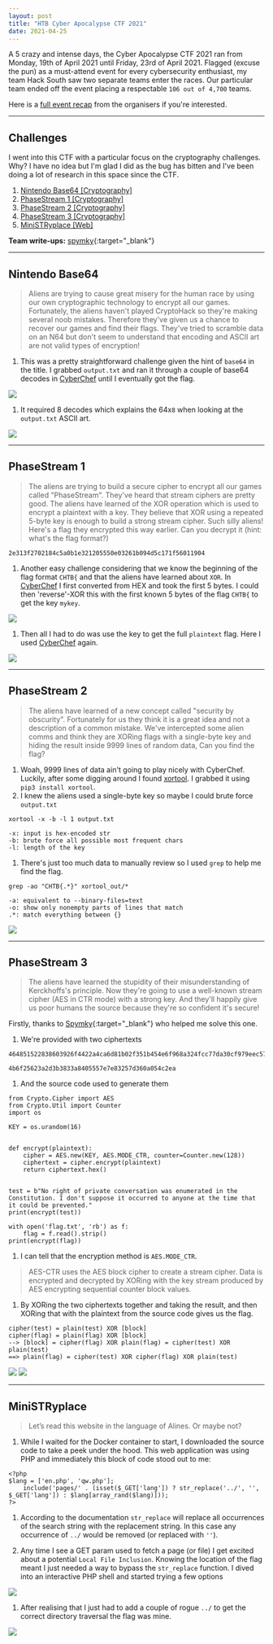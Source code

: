 ```yaml
---
layout: post
title: "HTB Cyber Apocalypse CTF 2021"
date: 2021-04-25
---
```


A 5 crazy and intense days, the Cyber Apocalypse CTF 2021 ran from Monday, 19th of April 2021 until Friday, 23rd of April 2021. Flagged (excuse the pun) as a must-attend event for every cybersecurity enthusiast, my team Hack South saw two separate teams enter the races. Our particular team ended off the event placing a respectable `106 out of 4,700` teams.  

Here is a [full event recap](https://www.hackthebox.eu/newsroom/cyber-apocalypse-ctf-2021-event-recap) from the organisers if you're interested.

---

## Challenges

I went into this CTF with a particular focus on the cryptography challenges. Why? I have no idea but I'm glad I did as the bug has bitten and I've been doing a lot of research in this space since the CTF.

1. [Nintendo Base64 [Cryptography]](#1)
1. [PhaseStream 1 [Cryptography]](#2)
1. [PhaseStream 2 [Cryptography]](#3)
1. [PhaseStream 3 [Cryptography]](#4)
1. [MiniSTRyplace [Web]](#5)

**Team write-ups:** [spymky](https://spymky.dev/ctf/cyber-apocalypse/){:target="_blank"}

---

## <a name="1"></a>Nintendo Base64
> Aliens are trying to cause great misery for the human race by using our own cryptographic technology to encrypt all our games. Fortunately, the aliens haven't played CryptoHack so they're making several noob mistakes. Therefore they've given us a chance to recover our games and find their flags. They've tried to scramble data on an N64 but don't seem to understand that encoding and ASCII art are not valid types of encryption!

1. This was a pretty straightforward challenge given the hint of `base64` in the title. I grabbed `output.txt` and ran it through a couple of base64 decodes in [CyberChef](https://gchq.github.io/CyberChef/#recipe=From_Base64('A-Za-z0-9%2B/%3D',true)From_Base64('A-Za-z0-9%2B/%3D',true)From_Base64('A-Za-z0-9%2B/%3D',true)From_Base64('A-Za-z0-9%2B/%3D',true)From_Base64('A-Za-z0-9%2B/%3D',true)From_Base64('A-Za-z0-9%2B/%3D',true)From_Base64('A-Za-z0-9%2B/%3D',true)From_Base64('A-Za-z0-9%2B/%3D',true)) until I eventually got the flag.

![](/assets/htbca2021/02.png)

1. It required 8 decodes which explains the 64x`8` when looking at the `output.txt` ASCII art.

![](/assets/htbca2021/01.png)

---

## <a name="2"></a>PhaseStream 1
> The aliens are trying to build a secure cipher to encrypt all our games called "PhaseStream". They've heard that stream ciphers are pretty good. The aliens have learned of the XOR operation which is used to encrypt a plaintext with a key. They believe that XOR using a repeated 5-byte key is enough to build a strong stream cipher. Such silly aliens! Here's a flag they encrypted this way earlier. Can you decrypt it (hint: what's the flag format?)

`2e313f2702184c5a0b1e321205550e03261b094d5c171f56011904`

1. Another easy challenge considering that we know the beginning of the flag format `CHTB{` and that the aliens have learned about `XOR`. In [CyberChef](https://gchq.github.io/CyberChef/#recipe=From_Hex('Auto')Take_bytes(0,5,false)XOR(%7B'option':'UTF8','string':'CHTB%7B'%7D,'Standard',false)&input=MmUzMTNmMjcwMjE4NGM1YTBiMWUzMjEyMDU1NTBlMDMyNjFiMDk0ZDVjMTcxZjU2MDExOTA0) I first converted from HEX and took the first 5 bytes. I could then 'reverse'-XOR this with the first known 5 bytes of the flag `CHTB{` to get the key `mykey`.

![](/assets/htbca2021/03.png)

1. Then all I had to do was use the key to get the full `plaintext` flag. Here I used [CyberChef](https://gchq.github.io/CyberChef/#recipe=From_Hex('Auto')XOR(%7B'option':'UTF8','string':'mykey'%7D,'Standard',false)&input=MmUzMTNmMjcwMjE4NGM1YTBiMWUzMjEyMDU1NTBlMDMyNjFiMDk0ZDVjMTcxZjU2MDExOTA0) again.

![](/assets/htbca2021/04.png)

---

## <a name="3"></a>PhaseStream 2
> The aliens have learned of a new concept called "security by obscurity". Fortunately for us they think it is a great idea and not a description of a common mistake. We've intercepted some alien comms and think they are XORing flags with a single-byte key and hiding the result inside 9999 lines of random data, Can you find the flag?

1. Woah, 9999 lines of data ain't going to play nicely with CyberChef. Luckily, after some digging around I found [xortool](https://github.com/hellman/xortool). I grabbed it using `pip3 install xortool`.
1. I knew the aliens used a single-byte key so maybe I could brute force `output.txt`

```
xortool -x -b -l 1 output.txt

-x: input is hex-encoded str
-b: brute force all possible most frequent chars
-l: length of the key
```
1. There's just too much data to manually review so I used `grep` to help me find the flag.

```
grep -ao "CHTB{.*}" xortool_out/*

-a: equivalent to --binary-files=text
-o: show only nonempty parts of lines that match
.*: match everything between {}
```

![](/assets/htbca2021/05.png)

---

## <a name="4"></a>PhaseStream 3
> The aliens have learned the stupidity of their misunderstanding of Kerckhoffs's principle. Now they're going to use a well-known stream cipher (AES in CTR mode) with a strong key. And they'll happily give us poor humans the source because they're so confident it's secure!

Firstly, thanks to [Spymky](https://spymky.dev/){:target="_blank"} who helped me solve this one.

1. We're provided with two ciphertexts

```
464851522838603926f4422a4ca6d81b02f351b454e6f968a324fcc77da30cf979eec57c8675de3bb92f6c21730607066226780a8d4539fcf67f9f5589d150a6c7867140b5a63de2971dc209f480c270882194f288167ed910b64cf627ea6392456fa1b648afd0b239b59652baedc595d4f87634cf7ec4262f8c9581d7f56dc6f836cfe696518ce434ef4616431d4d1b361c

4b6f25623a2d3b3833a8405557e7e83257d360a054c2ea
```

1. And the source code used to generate them

```
from Crypto.Cipher import AES
from Crypto.Util import Counter
import os

KEY = os.urandom(16)


def encrypt(plaintext):
    cipher = AES.new(KEY, AES.MODE_CTR, counter=Counter.new(128))
    ciphertext = cipher.encrypt(plaintext)
    return ciphertext.hex()


test = b"No right of private conversation was enumerated in the Constitution. I don't suppose it occurred to anyone at the time that it could be prevented."
print(encrypt(test))

with open('flag.txt', 'rb') as f:
    flag = f.read().strip()
print(encrypt(flag))
```

1. I can tell that the encryption method is `AES.MODE_CTR`.

> AES-CTR uses the AES block cipher to create a stream cipher. Data is encrypted and decrypted by XORing with the key stream produced by AES encrypting sequential counter block values.

1. By XORing the two ciphertexts together and taking the result, and then XORing that with the plaintext from the source code gives us the flag.

```
cipher(test) = plain(test) XOR [block]
cipher(flag) = plain(flag) XOR [block]
--> [block] = cipher(flag) XOR plain(flag) = cipher(test) XOR plain(test)
==> plain(flag) = cipher(test) XOR cipher(flag) XOR plain(test)
```

![](/assets/htbca2021/06.png)
![](/assets/htbca2021/07.png)

---

## <a name="5"></a>MiniSTRyplace
> Let’s read this website in the language of Alines. Or maybe not?

1. While I waited for the Docker container to start, I downloaded the source code to take a peek under the hood. This web application was using PHP and immediately this block of code stood out to me:

```
<?php
$lang = ['en.php', 'qw.php'];
    include('pages/' . (isset($_GET['lang']) ? str_replace('../', '', $_GET['lang']) : $lang[array_rand($lang)]));
?>
```

1. According to the documentation `str_replace` will replace all occurrences of the search string with the replacement string. In this case any occurrence of `../` would be removed (or replaced with `''`).

1. Any time I see a GET param used to fetch a page (or file) I get excited about a potential `Local File Inclusion`. Knowing the location of the flag meant I just needed a way to bypass the `str_replace` function. I dived into an interactive PHP shell and started trying a few options

![](/assets/htbca2021/08.png)

1. After realising that I just had to add a couple of rogue `../` to get the correct directory traversal the flag was mine.

![](/assets/htbca2021/09.png)